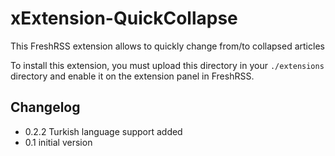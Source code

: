 # xExtension-QuickCollapse

This FreshRSS extension allows to quickly change from/to collapsed articles

To install this extension, you must upload this directory in your `./extensions` directory and enable it on the extension panel in FreshRSS.

## Changelog

- 0.2.2 Turkish language support added
- 0.1 initial version
